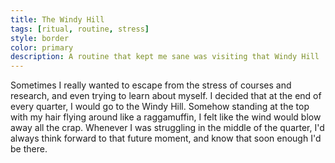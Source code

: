 ```yaml
---
title: The Windy Hill
tags: [ritual, routine, stress]
style: border
color: primary
description: A routine that kept me sane was visiting that Windy Hill
---
```


Sometimes I really wanted to escape from the stress of courses and research, and
even trying to learn about myself. I decided that at the end of every quarter,
I would go to the Windy Hill. Somehow standing at the top with my hair
flying around like a raggamuffin, I felt like the wind would blow away all
the crap. Whenever I was struggling in the middle of the quarter, I'd always
think forward to that future moment, and know that soon enough I'd be there.
